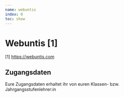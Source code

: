 ```yaml
---
name: webuntis
index: 0
toc: show
---
```


# Webuntis [1]

[1] https://webuntis.com

## Zugangsdaten
Eure Zugangsdaten erhaltet ihr von euren Klassen- bzw. Jahrgangsstufenlehrer:in
